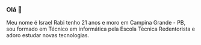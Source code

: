 ### Olá 👋
Meu nome é Israel Rabi tenho 21 anos e moro em Campina Grande - PB, sou formado em Técnico em informática pela Escola Técnica Redentorista e adoro estudar novas tecnologias.
<!--
**IsraelRabi/IsraelRabi** is a ✨ _special_ ✨ repository because its `README.md` (this file) appears on your GitHub profile.

Here are some ideas to get you started:

- 🔭 I’m currently working on ...
- 🌱 I’m currently learning ...
- 👯 I’m looking to collaborate on ...
- 🤔 I’m looking for help with ...
- 💬 Ask me about ...
- 📫 How to reach me: ...
- 😄 Pronouns: ...
- ⚡ Fun fact: ...
-->
